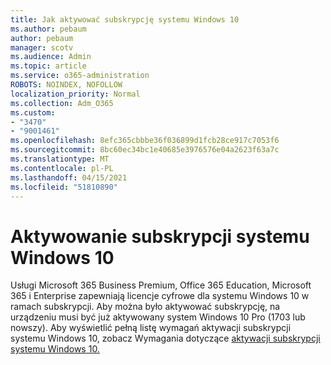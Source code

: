 ```yaml
---
title: Jak aktywować subskrypcję systemu Windows 10
ms.author: pebaum
author: pebaum
manager: scotv
ms.audience: Admin
ms.topic: article
ms.service: o365-administration
ROBOTS: NOINDEX, NOFOLLOW
localization_priority: Normal
ms.collection: Adm_O365
ms.custom:
- "3470"
- "9001461"
ms.openlocfilehash: 8efc365cbbbe36f036899d1fcb28ce917c7053f6
ms.sourcegitcommit: 8bc60ec34bc1e40685e3976576e04a2623f63a7c
ms.translationtype: MT
ms.contentlocale: pl-PL
ms.lasthandoff: 04/15/2021
ms.locfileid: "51810890"
---
```

# <a name="activating-windows-10-subscriptions"></a>Aktywowanie subskrypcji systemu Windows 10

Usługi Microsoft 365 Business Premium, Office 365 Education, Microsoft 365 i Enterprise zapewniają licencje cyfrowe dla systemu Windows 10 w ramach subskrypcji. Aby można było aktywować subskrypcję, na urządzeniu musi być już aktywowany system Windows 10 Pro (1703 lub nowszy). Aby wyświetlić pełną listę wymagań aktywacji subskrypcji systemu Windows 10, zobacz Wymagania dotyczące [aktywacji subskrypcji systemu Windows 10.](https://docs.microsoft.com/windows/deployment/windows-10-subscription-activation#requirements)
